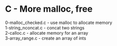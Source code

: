 # C - More malloc, free

0-malloc_checked.c - use malloc to allocate memory  
1-string_nconcat.c - concat two strings  
2-calloc.c - allocate memory for an array  
3-array_range.c - create an array of ints
